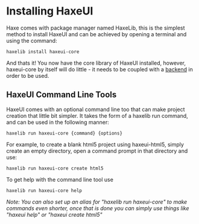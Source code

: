 Installing HaxeUI
================================

Haxe comes with package manager named HaxeLib, this is the simplest method to install HaxeUI and can be achieved by opening a terminal and using the command:

```
haxelib install haxeui-core
```

And thats it! You now have the core library of HaxeUI installed, however, haxeui-core by itself will do little - it needs to be coupled with a [backend](backends/index.html) in order to be used.

HaxeUI Command Line Tools
-------------------------

HaxeUI comes with an optional command line too that can make project creation that little bit simpler. It takes the form of a haxelib run command, and can be used in the following manner:

```
haxelib run haxeui-core {command} {options}
```

For example, to create a blank html5 project using haxeui-html5, simply create an empty directory, open a command prompt in that directory and use:

```
haxelib run haxeui-core create html5
```

To get help with the command line tool use

```
haxelib run haxeui-core help
```

_Note: You can also set up an alias for "haxelib run haxeui-core" to make commands even shorter, once that is done you can simply use things like "haxeui help" or "haxeui create html5"_